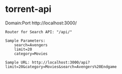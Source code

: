 # torrent-api

Domain:Port
http://localhost:3000/

    Router for Search API: "/api/"

    Sample Parameters:
        search=Avengers
        limit=20
        category=Movies

    Sample URL: http://localhost:3000/api?limit=20&category=Movies&search=Avengers%20Endgame